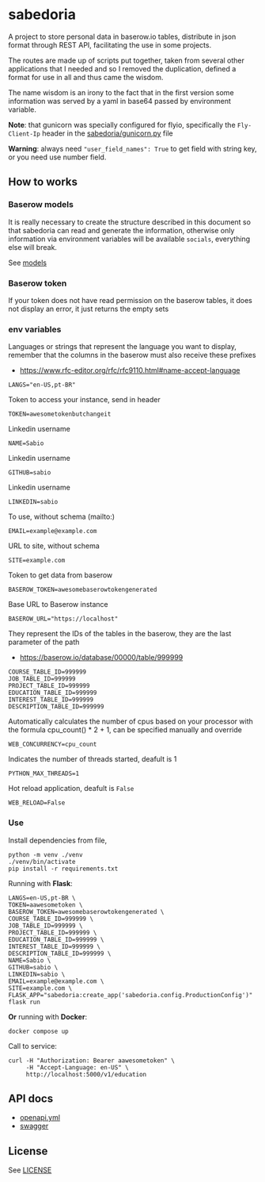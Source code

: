 # sabedoria

A project to store personal data in baserow.io tables, distribute in
json format through REST API, facilitating the use in some projects.

The routes are made up of scripts put together, taken from several
other applications that I needed and so I removed the duplication,
defined a format for use in all and thus came the wisdom.

The name wisdom is an irony to the fact that in the first version
some information was served by a yaml in base64 passed by environment
variable.

**Note**: that gunicorn was specially configured for flyio,
specifically the `Fly-Client-Ip` header in the 
[sabedoria/gunicorn.py](sabedoria/gunicorn.py) file

**Warning**: always need `"user_field_names": True` to get field
with string key, or you need use number field.

## How to works

### Baserow models

It is really necessary to create the structure described in this
document so that sabedoria can read and generate the information,
otherwise only information via environment variables will be
available `socials`, everything else will break.

See [models](docs/baserow-models.md)

### Baserow token

If your token does not have read permission on the baserow tables,
it does not display an error, it just returns the empty sets

### env variables

Languages or strings that represent the language you want to display,
remember that the columns in the baserow must also receive these prefixes

- https://www.rfc-editor.org/rfc/rfc9110.html#name-accept-language

```
LANGS="en-US,pt-BR"
```

Token to access your instance, send in header

```
TOKEN=awesometokenbutchangeit
```

Linkedin username
```
NAME=Sabio
```

Linkedin username

```
GITHUB=sabio
```

Linkedin username

```
LINKEDIN=sabio
```

To use, without schema (mailto:)
```
EMAIL=example@example.com
```

URL to site, without schema
```
SITE=example.com
```

Token to get data from baserow

```
BASEROW_TOKEN=awesomebaserowtokengenerated
```

Base URL to Baserow instance

```
BASEROW_URL="https://localhost"
```

They represent the IDs of the tables in the baserow, they are the
last parameter of the path

- https://baserow.io/database/00000/table/999999

```
COURSE_TABLE_ID=999999
JOB_TABLE_ID=999999
PROJECT_TABLE_ID=999999
EDUCATION_TABLE_ID=999999
INTEREST_TABLE_ID=999999
DESCRIPTION_TABLE_ID=999999
```

Automatically calculates the number of cpus based on your processor with the formula cpu_count() * 2 + 1, can be specified manually and override

```
WEB_CONCURRENCY=cpu_count
```

Indicates the number of threads started, deafult is 1

```
PYTHON_MAX_THREADS=1
```

Hot reload application, deafult is `False`

```
WEB_RELOAD=False
```

### Use

Install dependencies from file, 

```
python -m venv ./venv
./venv/bin/activate
pip install -r requirements.txt
```

Running with **Flask**:

```
LANGS=en-US,pt-BR \
TOKEN=aawesometoken \
BASEROW_TOKEN=awesomebaserowtokengenerated \
COURSE_TABLE_ID=999999 \
JOB_TABLE_ID=999999 \
PROJECT_TABLE_ID=999999 \
EDUCATION_TABLE_ID=999999 \
INTEREST_TABLE_ID=999999 \
DESCRIPTION_TABLE_ID=999999 \
NAME=Sabio \
GITHUB=sabio \
LINKEDIN=sabio \
EMAIL=example@example.com \
SITE=example.com \
FLASK_APP="sabedoria:create_app('sabedoria.config.ProductionConfig')" flask run
```

**Or** running with **Docker**:

```
docker compose up
```

Call to service:

```
curl -H "Authorization: Bearer aawesometoken" \
     -H "Accept-Language: en-US" \
     http://localhost:5000/v1/education
```

## API docs

- [openapi.yml](openapi.yml)
- [swagger](https://editor-next.swagger.io/?url=https://raw.githubusercontent.com/droposhado/sabedoria/main/openapi.yml)

## License

See [LICENSE](LICENSE)

